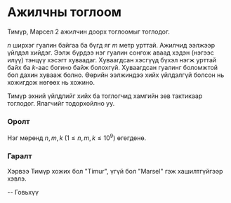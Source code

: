 Ажилчны тоглоом
===============
Тимүр, Марсел 2 ажилчин доорх тоглоомыг тоглодог.

$n$ ширхэг гуалин байгаа ба бүгд яг $m$ метр урттай. Ажилчид ээлжээр үйлдэл
хийдэг. Ээлж бүрдээ нэг гуалин сонгож аваад хэдэн (нэгээс илүү) тэнцүү хэсэгт
хуваадаг. Хуваагдсан хэсгүүд бүхэл нэгж урттай байх ба $k$-аас богино байж
болохгүй. Хуваагдсан гуалинг боломжтой бол дахин хувааж болно. Өөрийн ээлжиндээ
хийх үйлдэлгүй болсон нь хожигдож нөгөөх нь хожино.

Тимүр эхний үйлдлийг хийх ба тоглогчид хамгийн зөв тактикаар тоглодог. Ялагчийг
тодорхойлно уу.


### Оролт
Нэг мөрөнд $n, m, k$ ($1 ≤ n, m, k ≤ 10^9$) өгөгдөнө.


### Гаралт
Хэрвээ Тимүр хожих бол "Timur", үгүй бол "Marsel" гэж хашилтгүйгээр хэвлэ.

-- Говьхүү
